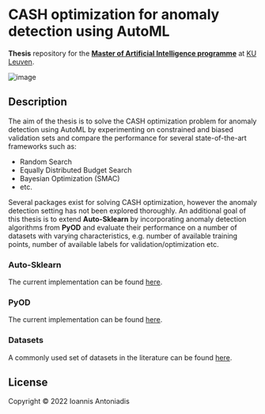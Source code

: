 # CASH optimization for anomaly detection using AutoML
**Thesis** repository for the **[Master of Artificial Intelligence programme](https://wms.cs.kuleuven.be/cs/studeren/master-artificial-intelligence)** at [KU Leuven](https://www.kuleuven.be/english/kuleuven).

![image](https://user-images.githubusercontent.com/8168416/160713379-cc39a1a2-85de-434f-9ee7-4d8ff51838e1.png)

## Description
The aim of the thesis is to solve the CASH optimization problem for anomaly detection using AutoML by experimenting on constrained and biased validation sets and compare the performance for several state-of-the-art frameworks such as:
* Random Search
* Equally Distributed Budget Search
* Bayesian Optimization (SMAC)
* etc.

Several packages exist for solving CASH optimization, however the anomaly detection setting has not been explored thoroughly. An additional goal of this thesis is to extend **Auto-Sklearn** by incorporating anomaly detection algorithms from **PyOD** and evaluate their performance on a number of datasets with varying characteristics, e.g. number of available training points, number of available labels for validation/optimization etc.

### Auto-Sklearn
The current implementation can be found [here](https://github.com/automl/auto-sklearn).

### PyOD
The current implementation can be found [here](https://pyod.readthedocs.io/en/latest/index.html).

### Datasets
A commonly used set of datasets in the literature can be found [here](https://www.dbs.ifi.lmu.de/research/outlier-evaluation/DAMI/).

## License
Copyright © 2022 Ioannis Antoniadis
